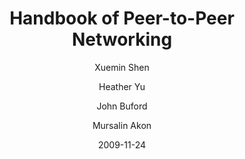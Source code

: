 ---
title: "Handbook of Peer-to-Peer Networking"
file: Handbook of Peer-to-Peer Networking-Springer US (2010).pdf
author:
- Xuemin Shen
- Heather Yu
- John Buford
- Mursalin Akon
date: 2009-11-24
layout: pdf
categories: [networking, p2p]
---